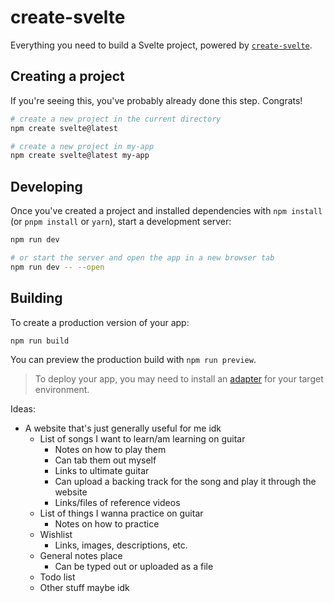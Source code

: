 # create-svelte

Everything you need to build a Svelte project, powered by [`create-svelte`](https://github.com/sveltejs/kit/tree/master/packages/create-svelte).

## Creating a project

If you're seeing this, you've probably already done this step. Congrats!

```bash
# create a new project in the current directory
npm create svelte@latest

# create a new project in my-app
npm create svelte@latest my-app
```

## Developing

Once you've created a project and installed dependencies with `npm install` (or `pnpm install` or `yarn`), start a development server:

```bash
npm run dev

# or start the server and open the app in a new browser tab
npm run dev -- --open
```

## Building

To create a production version of your app:

```bash
npm run build
```

You can preview the production build with `npm run preview`.

> To deploy your app, you may need to install an [adapter](https://kit.svelte.dev/docs/adapters) for your target environment.


Ideas:
- A website that's just generally useful for me idk
	- List of songs I want to learn/am learning on guitar
		- Notes on how to play them
		- Can tab them out myself
		- Links to ultimate guitar
		- Can upload a backing track for the song and play it through the website
		- Links/files of reference videos
	- List of things I wanna practice on guitar
		- Notes on how to practice
	- Wishlist
		- Links, images, descriptions, etc.
	- General notes place
		- Can be typed out or uploaded as a file
	- Todo list
	- Other stuff maybe idk
